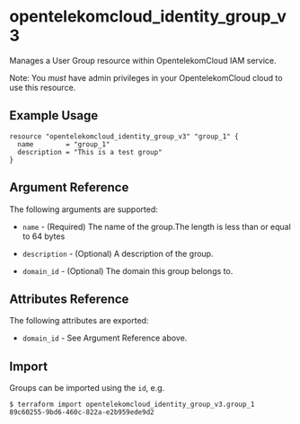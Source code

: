 # opentelekomcloud_identity_group_v3

Manages a User Group resource within OpentelekomCloud IAM service.

Note: You _must_ have admin privileges in your OpentelekomCloud cloud to use
this resource.

## Example Usage

```hcl
resource "opentelekomcloud_identity_group_v3" "group_1" {
  name        = "group_1"
  description = "This is a test group"
}
```

## Argument Reference

The following arguments are supported:

* `name` - (Required) The name of the group.The length is less than or equal to 64 bytes 

* `description` - (Optional) A description of the group.

* `domain_id` - (Optional) The domain this group belongs to.

## Attributes Reference

The following attributes are exported:

* `domain_id` - See Argument Reference above.

## Import

Groups can be imported using the `id`, e.g.

```
$ terraform import opentelekomcloud_identity_group_v3.group_1 89c60255-9bd6-460c-822a-e2b959ede9d2
```
